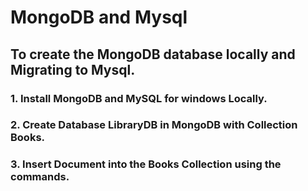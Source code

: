 # MongoDB and Mysql
## To create the MongoDB database locally and Migrating to Mysql.
### 1. Install MongoDB and MySQL for windows Locally.
### 2. Create Database LibraryDB in MongoDB with Collection Books.
### 3. Insert Document into the  Books Collection using the commands.
 